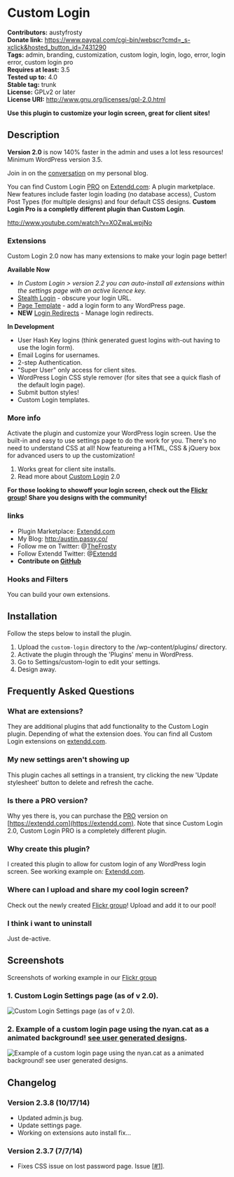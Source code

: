 # Custom Login #
**Contributors:** austyfrosty  
**Donate link:** https://www.paypal.com/cgi-bin/webscr?cmd=_s-xclick&hosted_button_id=7431290  
**Tags:** admin, branding, customization, custom login, login, logo, error, login error, custom login pro  
**Requires at least:** 3.5  
**Tested up to:** 4.0  
**Stable tag:** trunk  
**License:** GPLv2 or later  
**License URI:** http://www.gnu.org/licenses/gpl-2.0.html  

**Use this plugin to customize your login screen, great for client sites!**

## Description ##

**Version 2.0** is now 140% faster in the admin and uses a lot less resources! Minimum WordPress version 3.5.

Join in on the [conversation](http://austin.passy.co/wordpress-plugins/custom-login) on my personal blog.

You can find Custom Login [PRO](https://extendd.com/plugin/custom-login-pro/)  on [Extendd.com](https://extendd.com): A plugin marketplace. New features include faster login loading (no database access), Custom Post Types (for multiple designs) and four default CSS designs. **Custom Login Pro is a completly different plugin than Custom Login**.

http://www.youtube.com/watch?v=XOZwaLwpjNo

### Extensions ###

Custom Login 2.0 now has many extensions to make your login page better!

**Available Now**

* *In Custom Login > version 2.2 you can auto-install all extensions within the settings page with an active licence key.*
* <a href="https://extendd.com/plugin/custom-login-stealth-login?utm_source=wordpressorg&utm_medium=custom-login&utm_campaign=freemium" title="Custom Login Stealth Login">Stealth Login</a> - obscure your login URL.
* <a href="https://extendd.com/plugin/custom-login-page-template?utm_source=wordpressorg&utm_medium=custom-login&utm_campaign=freemium" title="Custom Login Page Template">Page Template</a> - add a login form to any WordPress page. 
* **NEW** <a href="https://extendd.com/plugin/wordpress-login-redirects?utm_source=wordpressorg&utm_medium=custom-login&utm_campaign=freemium" title="Custom Login Redirects">Login Redirects</a> - Manage login redirects. 

**In Development**

* User Hash Key logins (think generated guest logins with-out having to use the login form).
* Email Logins for usernames.
* 2-step Authentication.
* "Super User" only access for client sites.
* WordPress Login CSS style remover (for sites that see a quick flash of the default login page).
* Submit button styles!
* Custom Login templates.

### More info ###

Activate the plugin and customize your WordPress login screen. Use the built-in and easy to use settings page to do the work for you. There's no need to understand CSS at all!
Now featureing a HTML, CSS &amp; jQuery box for advanced users to up the customization!

1. Works great for client site installs.
2. Read more about [Custom Login](http://wp.me/pzgsJ-HY) 2.0

**For those looking to showoff your login screen, check out the [Flickr group](http://flickr.com/groups/custom-login/)! Share you designs with the community!**

### links ###

* Plugin Marketplace: [Extendd.com](https://extendd.com/ "WordPress plugin markeetplace")
* My Blog: [http:/austin.passy.co/](http://austin.passy.co/ "Austin Passy's blog")
* Follow me on Twitter: @[TheFrosty](https:/twitter.com/TheFrosty "Austin TheFrosty' Passy on Twitter")
* Follow Extendd Twitter: @[Extendd](https:/twitter.com/WPExtendd "Extendd on Twitter")
* **Contribute on [GitHub](https://github.com/thefrosty/custom-login)**

### Hooks and Filters ###

You can build your own extensions.

## Installation ##

Follow the steps below to install the plugin.

1. Upload the `custom-login` directory to the /wp-content/plugins/ directory.
2. Activate the plugin through the 'Plugins' menu in WordPress.
3. Go to Settings/custom-login to edit your settings.
4. Design away.

## Frequently Asked Questions ##

### What are extensions? ###
They are additional plugins that add functionality to the Custom Login plugin. Depending of what the extension does. You can find all Custom Login extensions on [extendd.com](https://extendd.com).

### My new settings aren't showing up ###
This plugin caches all settings in a transient, try clicking the new 'Update stylesheet' button to delete and refresh the cache.

### Is there a PRO version? ###
Why yes there is, you can purchase the [PRO](https://extendd.com/plugin/custom-login-pro/) version on [https://extendd.com](https://extendd.com). Note that since Custom Login 2.0, Custom Login PRO is a completely different plugin.

### Why create this plugin? ###
I created this plugin to allow for custom login of any WordPress login screen. See working example on: [Extendd.com](https://extendd.com/wp-login.php?action=login).

### Where can I upload and share my cool login screen? ###
Check out the newly created [Flickr group](http://flickr.com/groups/custom-login/)! Upload and add it to our pool!

### I think i want to uninstall ###
Just de-active.

## Screenshots ##

Screenshots of working example in our [Flickr group](http://flickr.com/groups/custom-login/)

### 1. Custom Login Settings page (as of v 2.0). ###
![Custom Login Settings page (as of v 2.0).
](https://s.w.org/plugins/custom-login/screenshot-1.png)


### 2. Example of a custom login page using the nyan.cat as a animated background! [see user generated designs](http://flickr.com/groups/custom-login/). ###
![Example of a custom login page using the nyan.cat as a animated background! [see user generated designs](http://flickr.com/groups/custom-login/).
](https://s.w.org/plugins/custom-login/screenshot-2.png)


## Changelog ##

### Version 2.3.8 (10/17/14) ###

* Updated admin.js bug.
* Update settings page.
* Working on extensions auto install fix...

### Version 2.3.7 (7/7/14) ###

* Fixes CSS issue on lost password page. Issue [<a href="https://github.com/thefrosty/custom-login/issues/1#issue-37305001">#1</a>].